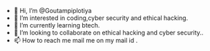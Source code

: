 - 👋 Hi, I’m @Goutampiplotiya
- 👀 I’m interested in coding,cyber security and ethical hacking.
- 🌱 I’m currently learning btech.
- 💞️ I’m looking to collaborate on ethical hacking and cyber security..
- 📫 How to reach me mail me on my mail id .

<!---
Goutampiplotiya/Goutampiplotiya is a ✨ special ✨ repository because its `README.md` (this file) appears on your GitHub profile.
You can click the Preview link to take a look at your changes.
--->
